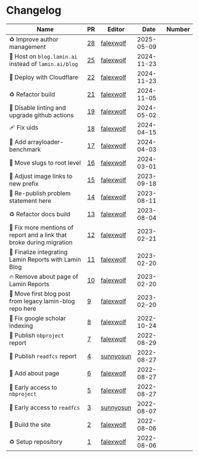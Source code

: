 # Changelog

<!-- prettier-ignore -->
Name | PR | Editor | Date | Number
--- | --- | --- | --- | ---
♻️ Improve author management | [28](https://github.com/laminlabs/lamin-blog/pull/28) | [falexwolf](https://github.com/falexwolf) | 2025-05-09 |
🚚 Host on `blog.lamin.ai` instead of `lamin.ai/blog` | [25](https://github.com/laminlabs/lamin-blog/pull/25) | [falexwolf](https://github.com/falexwolf) | 2024-11-23 |
👷 Deploy with Cloudflare | [22](https://github.com/laminlabs/lamin-blog/pull/22) | [falexwolf](https://github.com/falexwolf) | 2024-11-23 |
♻️ Refactor build | [21](https://github.com/laminlabs/lamin-blog/pull/21) | [falexwolf](https://github.com/falexwolf) | 2024-11-05 |
💚  Disable linting and upgrade github actions | [19](https://github.com/laminlabs/lamin-blog/pull/19) | [falexwolf](https://github.com/falexwolf) | 2024-05-02 |
🩹 Fix uids | [18](https://github.com/laminlabs/lamin-blog/pull/18) | [falexwolf](https://github.com/falexwolf) | 2024-04-15 |
🍱 Add arrayloader-benchmark | [17](https://github.com/laminlabs/lamin-blog/pull/17) | [falexwolf](https://github.com/falexwolf) | 2024-04-03 |
🚚 Move slugs to root level | [16](https://github.com/laminlabs/lamin-blog/pull/16) | [falexwolf](https://github.com/falexwolf) | 2024-03-01 |
🚚 Adjust image links to new prefix | [15](https://github.com/laminlabs/lamin-blog/pull/15) | [falexwolf](https://github.com/falexwolf) | 2023-09-18 |
🔖 Re-publish problem statement here | [14](https://github.com/laminlabs/lamin-blog/pull/14) | [falexwolf](https://github.com/falexwolf) | 2023-08-11 |
♻️ Refactor docs build | [13](https://github.com/laminlabs/lamin-blog/pull/13) | [falexwolf](https://github.com/falexwolf) | 2023-08-04 |
🐛 Fix more mentions of report and a link that broke during migration | [12](https://github.com/laminlabs/lamin-blog/pull/12) | [falexwolf](https://github.com/falexwolf) | 2023-02-21 |
🚚 Finalize integrating Lamin Reports with Lamin Blog | [11](https://github.com/laminlabs/lamin-reports/pull/11) | [falexwolf](https://github.com/falexwolf) | 2023-02-20 |
🔥 Remove about page of Lamin Reports | [10](https://github.com/laminlabs/lamin-reports/pull/10) | [falexwolf](https://github.com/falexwolf) | 2023-02-20 |
🚚 Move first blog post from legacy lamin-blog repo here | [9](https://github.com/laminlabs/lamin-reports/pull/9) | [falexwolf](https://github.com/falexwolf) | 2023-02-20 |
🐛 Fix google scholar indexing | [8](https://github.com/laminlabs/lamin-reports/pull/8) | [falexwolf](https://github.com/falexwolf) | 2022-10-24 |
📝 Publish `nbproject` report | [7](https://github.com/laminlabs/lamin-reports/pull/7) | [falexwolf](https://github.com/falexwolf) | 2022-08-29 |
📝 Publish `readfcs` report | [4](https://github.com/laminlabs/lamin-reports/pull/4) | [sunnyosun](https://github.com/sunnyosun) | 2022-08-27 |
📝 Add about page | [6](https://github.com/laminlabs/lamin-reports/pull/6) | [falexwolf](https://github.com/falexwolf) | 2022-08-27 |
📝 Early access to `nbproject` | [5](https://github.com/laminlabs/lamin-reports/pull/5) | [falexwolf](https://github.com/falexwolf) | 2022-08-27 |
📝 Early access to `readfcs` | [3](https://github.com/laminlabs/lamin-reports/pull/3) | [sunnyosun](https://github.com/sunnyosun) | 2022-08-07 |
👷 Build the site | [2](https://github.com/laminlabs/lamin-reports/pull/2) | [falexwolf](https://github.com/falexwolf) | 2022-08-06 |
♻️ Setup repository | [1](https://github.com/laminlabs/lamin-reports/pull/1) | [falexwolf](https://github.com/falexwolf) | 2022-08-06 |
